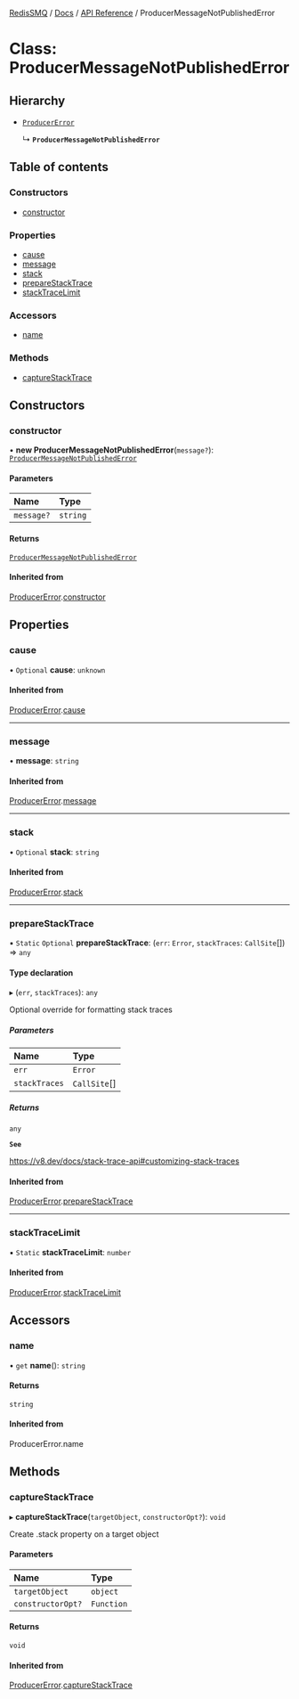 [RedisSMQ](../../../README.md) / [Docs](../../README.md) / [API Reference](../README.md) / ProducerMessageNotPublishedError

# Class: ProducerMessageNotPublishedError

## Hierarchy

- [`ProducerError`](ProducerError.md)

  ↳ **`ProducerMessageNotPublishedError`**

## Table of contents

### Constructors

- [constructor](ProducerMessageNotPublishedError.md#constructor)

### Properties

- [cause](ProducerMessageNotPublishedError.md#cause)
- [message](ProducerMessageNotPublishedError.md#message)
- [stack](ProducerMessageNotPublishedError.md#stack)
- [prepareStackTrace](ProducerMessageNotPublishedError.md#preparestacktrace)
- [stackTraceLimit](ProducerMessageNotPublishedError.md#stacktracelimit)

### Accessors

- [name](ProducerMessageNotPublishedError.md#name)

### Methods

- [captureStackTrace](ProducerMessageNotPublishedError.md#capturestacktrace)

## Constructors

### constructor

• **new ProducerMessageNotPublishedError**(`message?`): [`ProducerMessageNotPublishedError`](ProducerMessageNotPublishedError.md)

#### Parameters

| Name | Type |
| :------ | :------ |
| `message?` | `string` |

#### Returns

[`ProducerMessageNotPublishedError`](ProducerMessageNotPublishedError.md)

#### Inherited from

[ProducerError](ProducerError.md).[constructor](ProducerError.md#constructor)

## Properties

### cause

• `Optional` **cause**: `unknown`

#### Inherited from

[ProducerError](ProducerError.md).[cause](ProducerError.md#cause)

___

### message

• **message**: `string`

#### Inherited from

[ProducerError](ProducerError.md).[message](ProducerError.md#message)

___

### stack

• `Optional` **stack**: `string`

#### Inherited from

[ProducerError](ProducerError.md).[stack](ProducerError.md#stack)

___

### prepareStackTrace

▪ `Static` `Optional` **prepareStackTrace**: (`err`: `Error`, `stackTraces`: `CallSite`[]) => `any`

#### Type declaration

▸ (`err`, `stackTraces`): `any`

Optional override for formatting stack traces

##### Parameters

| Name | Type |
| :------ | :------ |
| `err` | `Error` |
| `stackTraces` | `CallSite`[] |

##### Returns

`any`

**`See`**

https://v8.dev/docs/stack-trace-api#customizing-stack-traces

#### Inherited from

[ProducerError](ProducerError.md).[prepareStackTrace](ProducerError.md#preparestacktrace)

___

### stackTraceLimit

▪ `Static` **stackTraceLimit**: `number`

#### Inherited from

[ProducerError](ProducerError.md).[stackTraceLimit](ProducerError.md#stacktracelimit)

## Accessors

### name

• `get` **name**(): `string`

#### Returns

`string`

#### Inherited from

ProducerError.name

## Methods

### captureStackTrace

▸ **captureStackTrace**(`targetObject`, `constructorOpt?`): `void`

Create .stack property on a target object

#### Parameters

| Name | Type |
| :------ | :------ |
| `targetObject` | `object` |
| `constructorOpt?` | `Function` |

#### Returns

`void`

#### Inherited from

[ProducerError](ProducerError.md).[captureStackTrace](ProducerError.md#capturestacktrace)
